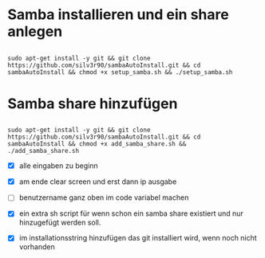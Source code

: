 # Samba installieren und ein share anlegen
##
    sudo apt-get install -y git && git clone https://github.com/silv3r90/sambaAutoInstall.git && cd sambaAutoInstall && chmod +x setup_samba.sh && ./setup_samba.sh


# Samba share hinzufügen
##
    sudo apt-get install -y git && git clone https://github.com/silv3r90/sambaAutoInstall.git && cd sambaAutoInstall && chmod +x add_samba_share.sh && ./add_samba_share.sh


- [x] alle eingaben zu beginn

- [x] am ende clear screen und erst dann ip ausgabe

- [ ] benutzername ganz oben im code variabel machen

- [x] ein extra sh script für wenn schon ein samba share existiert und nur hinzugefügt werden soll.

- [x] im installationsstring hinzufügen das git installiert wird, wenn noch nicht vorhanden
